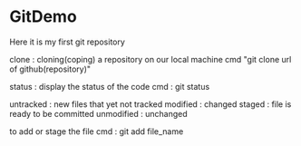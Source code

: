 # GitDemo
Here it is my first git repository

clone : cloning(coping) a repository on our local machine
cmd "git clone url of github(repository)"

status : display the status of the code
cmd : git status

untracked : new files that yet not tracked
modified : changed
staged : file is ready to be committed
unmodified : unchanged

to add or stage the file 
cmd : git add file_name

